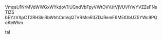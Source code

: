 VmxaU1NrMVdWWGxWYkdoV1lUQndVbFpyVWtOVVJrVjVUVlYwYVZZeFNsTlZS
bEYzVXpCT2RHSklRbWhhCmVqQTVRMmR3ZDJRemF6MEtDbUZ5YWc9PQoKeWhm

tal